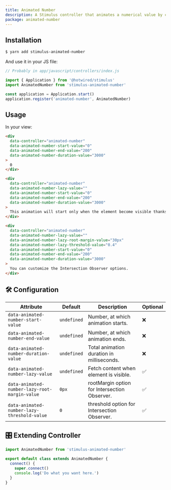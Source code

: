 ```yaml
---
title: Animated Number
description: A Stimulus controller that animates a numerical value by counting to it.
package: animated-number
---
```


## Installation

```bash
$ yarn add stimulus-animated-number
```

And use it in your JS file:

```js
// Probably in app/javascript/controllers/index.js

import { Application } from '@hotwired/stimulus'
import AnimatedNumber from 'stimulus-animated-number'

const application = Application.start()
application.register('animated-number', AnimatedNumber)
```

<DocsDemoLink package-name="animated-number"></DocsDemoLink>

## Usage

In your view:

```html
<div
  data-controller="animated-number"
  data-animated-number-start-value="0"
  data-animated-number-end-value="200"
  data-animated-number-duration-value="3000"
>
  0
</div>

<div
  data-controller="animated-number"
  data-animated-number-lazy-value=""
  data-animated-number-start-value="0"
  data-animated-number-end-value="200"
  data-animated-number-duration-value="3000"
>
  This animation will start only when the element become visible thanks to Intersection Observers.
</div>

<div
  data-controller="animated-number"
  data-animated-number-lazy-value=""
  data-animated-number-lazy-root-margin-value="30px"
  data-animated-number-lazy-threshold-value="0.4"
  data-animated-number-start-value="0"
  data-animated-number-end-value="200"
  data-animated-number-duration-value="3000"
>
  You can customize the Intersection Observer options.
</div>
```

## 🛠 Configuration

| Attribute                                     | Default     | Description                                  | Optional |
| --------------------------------------------- | ----------- | -------------------------------------------- | -------- |
| `data-animated-number-start-value`            | `undefined` | Number, at which animation starts.           | ❌       |
| `data-animated-number-end-value`              | `undefined` | Number, at which animation ends.             | ❌       |
| `data-animated-number-duration-value`         | `undefined` | Total animation duration in milliseconds.    | ❌       |
| `data-animated-number-lazy-value`             | `undefined` | Fetch content when element is visible.       | ✅       |
| `data-animated-number-lazy-root-margin-value` | `0px`       | rootMargin option for Intersection Observer. | ✅       |
| `data-animated-number-lazy-threshold-value`   | `0`         | threshold option for Intersection Observer.  | ✅       |

## 🎛 Extending Controller

<DocsExtendingController>

```js
import AnimatedNumber from 'stimulus-animated-number'

export default class extends AnimatedNumber {
  connect() {
    super.connect()
    console.log('Do what you want here.')
  }
}
```

</DocsExtendingController>

